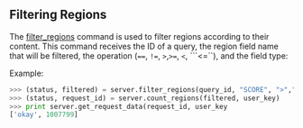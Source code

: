 ## Filtering Regions

The [filter_regions](http://deepblue.mpi-inf.mpg.de/api.php#api-filter_regions) command is used to filter regions according to their content. This command receives the ID of a query, the region field name that will be filtered, the operation (```==```, ```!=```, ```>```,```>=```, ```<```, ```<=``), and the field type:

Example:
```python
>>> (status, filtered) = server.filter_regions(query_id, "SCORE", ">","5", "integer", user_key)
>>> (status, request_id) = server.count_regions(filtered, user_key)
>>> print server.get_request_data(request_id, user_key
['okay', 1007799]
```
